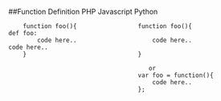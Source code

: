 
##Function Definition
        PHP                  			Javascript                   	Python

        function foo(){					function foo(){					def foo:
			code here..						code here..						code here..
        }								}
                                            
                                           or
										var foo = function(){
											code here..
										};